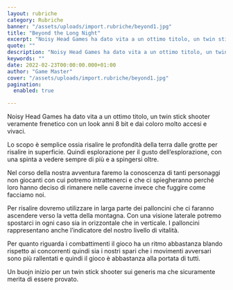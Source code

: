 ```yaml
---
layout: rubriche
category: Rubriche
banner: "/assets/uploads/import.rubriche/beyond1.jpg"
title: "Beyond the Long Night"
excerpt: "Noisy Head Games ha dato vita a un ottimo titolo, un twin stick shooter veramente frenetico con un look anni 8 bit e dai coloro molto accesi e vivaci. Lo scopo è semplice ossia risalire le profondità della terra dalle grotte per risalire in superficie. Quindi esplorazione per il gusto dell’esplorazione, con una spinta a [&hellip"
quote: ""
description: "Noisy Head Games ha dato vita a un ottimo titolo, un twin stick shooter veramente frenetico con un look anni 8 bit e dai coloro molto accesi e vivaci. Lo scopo è semplice ossia risalire le profondità della terra dalle grotte per risalire in superficie. Quindi esplorazione per il gusto dell’esplorazione, con una spinta a [&hellip"
keywords: ""
date: 2022-02-23T00:00:00.000+01:00
author: "Game Master"
cover: "/assets/uploads/import.rubriche/beyond1.jpg"
pagination:
  enabled: true

---
```


Noisy Head Games ha dato vita a un ottimo titolo, un twin stick shooter veramente frenetico con un look anni 8 bit e dai coloro molto accesi e vivaci.

Lo scopo è semplice ossia risalire le profondità della terra dalle grotte per risalire in superficie. Quindi esplorazione per il gusto dell’esplorazione, con una spinta a vedere sempre di più e a spingersi oltre.

Nel corso della nostra avventura faremo la conoscenza di tanti personaggi non giocanti con cui potremo intrattenerci e che ci spiegheranno perché loro hanno deciso di rimanere nelle caverne invece che fuggire come facciamo noi.

Per risalire dovremo utilizzare in larga parte dei palloncini che ci faranno ascendere verso la vetta della montagna. Con una visione laterale potremo spostarci in ogni caso sia in orizzontale che in verticale. I palloncini rappresentano anche l’indicatore del nostro livello di vitalità.

Per quanto riguarda i combattimenti il gioco ha un ritmo abbastanza blando rispetto ai concorrenti quindi sia i nostri spari che i movimenti avversari sono più rallentati e quindi il gioco è abbastanza alla portata di tutti.

Un buojn inizio per un twin stick shooter sui generis ma che sicuramente merita di essere provato.